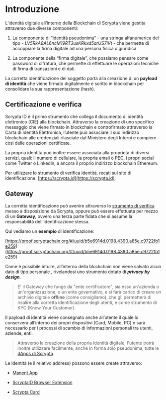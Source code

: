 # Introduzione

L’identità digitale all’interno della Blockchain di Scrypta viene gestita attraverso due diverse componenti:

1. La componente di “identità pseudonima” - una stringa alfanumerica del tipo - *LV5RkA9AL6ncM19RT3usKRkxd5arUS7iVt* - che permette di accoppiare la firma digitale ad una persona fisica o giuridica.

2. La componente della “firma digitale”, che possiamo pensare come password di cifratura, che permette di effettuare le operazioni tecniche di firma di transazioni e di dati.
   
La corretta identificazione del soggetto porta alla creazione di un **payload di identità** che viene firmato digitalmente e scritto in blockchain per consolidare la sua rappresentazione (hash). 

## Certificazione e verifica 
Scrypta ID è il primo strumento che collega il documento di identità  elettronico (CIE) alla blockchain. Attraverso la creazione di uno specifico messaggio che viene firmato in blockchain e controfirmato attraverso la Carta di Identità Elettronica, l’utente può associare il suo indirizzo blockchain alle credenziali rilasciate dal Ministero degli Interni e compiere così delle operazioni certificate.

La propria identità può inoltre essere associata alla proprietà di diversi servizi, quali: il numero di cellulare, la propria email o PEC, i propri social come Twitter o Linkedin, a ancora il proprio indirizzo blockchain Ethereum.

Per utilizzare lo strumento di verifica identità, recati sul sito di identificazione: [https://scrypta.id](https://scrypta.id).

## Gateway

La corretta identificazione può avenire attraverso lo [strumento di verifica](https://scrypta.id) messo a disposizione da Scrypta, oppure può essere effettuata per mezzo di un **Gateway**, ovvero una terza parte fidata che si assume la responsabilità dell’identificazione stessa.

Qui vediamo un **esempio** di identificazione:

[https://proof.scryptachain.org/#/uuid/b5e6914d.0198.4390.a85e.c9722fb1e259](https://proof.scryptachain.org/#/uuid/b5e6914d.0198.4390.a85e.c9722fb1e259)

Come è possibile intuire, all’interno della blockchain non viene salvato alcun dato di tipo personale , rivelandosi uno strumento dotato di ***privacy by design***. 


> E' il Gateway che funge da "ente certificatore", sia esso un'azienda o un'organizzazione, o un ente governativo, e si farà carico di creare un archivio digitale **offline** (come consigliamo), che gli permetterà di risalire alla corretta identificazione degli utenti, e come strumento di KYC (Know Your Customer).


Il payload di identità viene consegnato anche all’utente il quale lo conserverà all’interno dei propri dispositivi (Card, Mobile, PC) e sarà necessario per i processi di scambio di informazioni personali tra utenti, aziende, enti.

> Attraverso la creazione della propria identità digitale, l'utente potrà inoltre utilizzare facilmente, anche in forma solo pseudonima, tutte le [dApps di Scrypta](../dapps/inizio).


Le identità (e il relativo address) possono essere create attraverso:

- [Manent App](../dapps/manent-app.md)

- [ScryptaID Browser Extension](../dapps/extension-browser.md)

- [Scrypta Card](../dapps/manent-app.md#scrypta-card)

